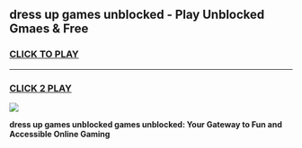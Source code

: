 
## dress up games unblocked - Play Unblocked Gmaes & Free
<h3>
<a href="https://premium.freeplayer.one?title=dress_up_games_unblocked&ref=20F">CLICK TO PLAY</a></h3>
<hr>

<h3>
<a href="https://premium.freeplayer.one?title=dress_up_games_unblocked&ref=20F">CLICK 2 PLAY</a>
  
</h3>

<a href="https://premium.freeplayer.one?title=dress_up_games_unblocked&ref=20F/"><img src="https://clearcache.store/games.png"></a>


**dress up games unblocked games unblocked: Your Gateway to Fun and Accessible Online Gaming**
